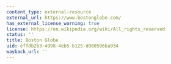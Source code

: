 ```yaml
---
content_type: external-resource
external_url: https://www.bostonglobe.com/
has_external_license_warning: true
license: https://en.wikipedia.org/wiki/All_rights_reserved
status: ''
title: Boston Globe
uid: effdb2b3-4998-4eb5-b125-d980596ba934
wayback_url: ''
---
```

